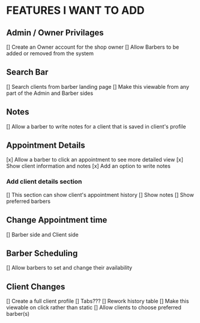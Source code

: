 # FEATURES I WANT TO ADD

## Admin / Owner Privilages
[] Create an Owner account for the shop owner
[] Allow Barbers to be added or removed from the system

## Search Bar
[] Search clients from barber landing page
[] Make this viewable from any part of the Admin and Barber sides

## Notes
[] Allow a barber to write notes for a client that is saved in client's profile

## Appointment Details
[x] Allow a barber to click an appointment to see more detailed view
[x] Show client information and notes
[x] Add an option to write notes

### Add client details section
[] This section can show client's appointment history
[] Show notes
[] Show preferred barbers

## Change Appointment time
[] Barber side and Client side

## Barber Scheduling
[] Allow barbers to set and change their availability

## Client Changes
[] Create a full client profile
  [] Tabs???
  [] Rework history table
  [] Make this viewable on click rather than static
[] Allow clients to choose preferred barber(s)